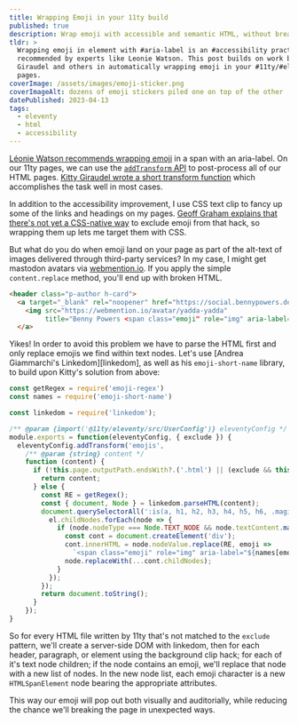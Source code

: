 ```yaml
---
title: Wrapping Emoji in your 11ty build
published: true
description: Wrap emoji with accessible and semantic HTML, without breaking your pages
tldr: >
  Wrapping emoji in element with #aria-label is an #accessibility practice 
  recommended by experts like Leonie Watson. This post builds on work by Kitty 
  Giraudel and others in automatically wrapping emoji in your #11ty/#eleventy 
  pages.
coverImage: /assets/images/emoji-sticker.png
coverImageAlt: dozens of emoji stickers piled one on top of the other
datePublished: 2023-04-13
tags:
  - eleventy
  - html
  - accessibility
---
```


[Léonie Watson recommends wrapping emoji][leonie] in a span with an aria-label. 
On our 11ty pages, we can use the [`addTransform` API][addTransform] to 
post-process all of our HTML pages. [Kitty Giraudel wrote a short transform 
function][kitty] which accomplishes the task well in most cases.

In addition to the accessibility improvement, I use CSS text clip to fancy up 
some of the links and headings on my pages. [Geoff Graham explains that there's 
not yet a CSS-native way][csstricks] to exclude emoji from that hack, so 
wrapping them up lets me target them with CSS.

But what do you do when emoji land on your page as part of the alt-text of 
images delivered through third-party services? In my case, I might get mastodon 
avatars via [webmention.io][wmio]. If you apply the simple `content.replace` 
method, you'll end up with broken HTML.

```html
<header class="p-author h-card">
  <a target="_blank" rel="noopener" href="https://social.bennypowers.dev/@bp" class="avatar">
    <img src="https://webmention.io/avatar/yadda-yadda"
         title="Benny Powers <span class="emoji" role="img" aria-label="flag: Canada" title="flag: Canada">🇨🇦</span>️<span class="emoji" role="img" aria-label="flag: Israel" title="flag: Israel">🇮🇱</span>️">
  </a>
```

Yikes! In order to avoid this problem we have to parse the HTML first and only 
replace emojis we find within text nodes. Let's use [Andrea Giammarchi's 
Linkedom][linkedom], as well as his `emoji-short-name` library, to build upon 
Kitty's solution from above:

```js
const getRegex = require('emoji-regex')
const names = require('emoji-short-name')

const linkedom = require('linkedom');

/** @param {import('@11ty/eleventy/src/UserConfig')} eleventyConfig */
module.exports = function(eleventyConfig, { exclude }) {
  eleventyConfig.addTransform('emojis',
    /** @param {string} content */
    function (content) {
      if (!this.page.outputPath.endsWith?.('.html') || (exclude && this.page.outputPath.match?.(exclude))) {
        return content;
      } else {
        const RE = getRegex();
        const { document, Node } = linkedom.parseHTML(content);
        document.querySelectorAll(':is(a, h1, h2, h3, h4, h5, h6, .magic-color, p)').forEach(el => {
          el.childNodes.forEach(node => {
            if (node.nodeType === Node.TEXT_NODE && node.textContent.match(RE)) {
              const cont = document.createElement('div');
              cont.innerHTML = node.nodeValue.replace(RE, emoji =>
                `<span class="emoji" role="img" aria-label="${names[emoji] ?? 'unknown emoji'}">${emoji}</span>`);
              node.replaceWith(...cont.childNodes);
            }
          });
        });
        return document.toString();
      }
    });
}
```

So for every HTML file written by 11ty that's not matched to the `exclude` 
pattern, we'll create a server-side DOM with linkedom, then for each header, 
paragraph, or element using the background clip hack; for each of it's text node 
children; if the node contains an emoji, we'll replace that node with a new list 
of nodes. In the new node list, each emoji character is a new `HTMLSpanElement` 
node bearing the appropriate attributes.

This way our emoji will pop out both visually and auditorially, while reducing 
the chance we'll breaking the page in unexpected ways.

[leonie]: https://tink.uk/accessible-emoji/
[addTransform]: https://www.11ty.dev/docs/config/#transforms
[kitty]: https://kittygiraudel.com/2021/01/02/accessible-emojis-with-11ty/
[csstricks]: https://css-tricks.com/excluding-emojis-from-transparent-text-clipping/
[wmio]: https://webmention.io/
